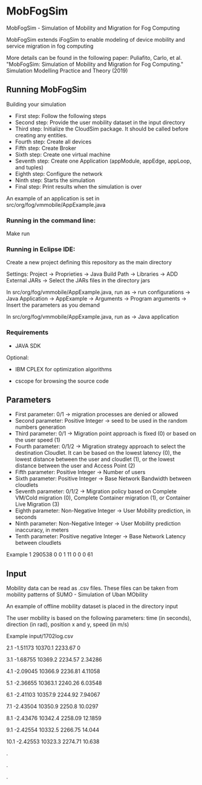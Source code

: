 # MobFogSim
MobFogSim - Simulation of Mobility and Migration for Fog Computing

MobFogSim extends iFogSim to enable modeling of device mobility and service migration in fog computing

More details can be found in the following paper: Puliafito, Carlo, et al. "MobFogSim: Simulation of Mobility and Migration for Fog Computing." Simulation Modelling Practice and Theory (2019)

## Running MobFogSim

Building your simulation
*  First step: Follow the following steps
*  Second step: Provide the user mobility dataset in the input directory
*  Third step: Initialize the CloudSim package. It should be called before creating any entities.
*  Fourth step: Create all devices
*  Fifth step: Create Broker
*  Sixth step: Create one virtual machine
*  Seventh step: Create one Application (appModule, appEdge, appLoop, and tuples)
*  Eighth step: Configure the network
*  Ninth step: Starts the simulation
*  Final step: Print results when the simulation is over

An example of an application is set in src/org/fog/vmmobile/AppExample.java

### Running in the command line:
Make run

### Running in Eclipse IDE:
Create a new project defining this repository as the main directory

Settings: Project -> Proprieties -> Java Build Path -> Libraries -> ADD External JARs -> Select the JARs files in the directory jars

In src/org/fog/vmmobile/AppExample.java, run as -> run configurations -> Java Application -> AppExample -> Arguments -> Program arguments -> Insert the parameters as you demand

In src/org/fog/vmmobile/AppExample.java, run as -> Java application

### Requirements
* JAVA SDK

Optional:

* IBM CPLEX for optimization algorithms

* cscope for browsing the source code

## Parameters

*  First parameter: 0/1 -> migration processes are denied or allowed
*  Second parameter: Positive Integer -> seed to be used in the random numbers generation
*  Third parameter: 0/1 -> Migration point approach is fixed (0) or based on the user speed (1)
*  Fourth parameter: 0/1/2 -> Migration strategy approach to select the destination Cloudlet. It can be based on the lowest latency (0), the lowest distance between the user and cloudlet (1), or the lowest distance between the user and Access Point (2)
*  Fifth parameter: Positive Integer -> Number of users
*  Sixth parameter: Positive Integer -> Base Network Bandwidth between cloudlets
*  Seventh parameter: 0/1/2 -> Migration policy based on Complete VM/Cold migration (0), Complete Container migration (1), or Container Live Migration (3)
*  Eighth parameter: Non-Negative Integer -> User Mobility prediction, in seconds
*  Ninth parameter: Non-Negative Integer -> User Mobility prediction inaccuracy, in meters
*  Tenth parameter: Positive negative Integer -> Base Network Latency between cloudlets

Example
1 290538 0 0 1 11 0 0 0 61


## Input

Mobility data can be read as .csv files. These files can be taken from mobility patterns of SUMO - Simulation of Uban MObility

An example of offline mobility dataset is placed in the directory input

The user mobility is based on the following parameters: time (in seconds), direction (in rad), position x and y, speed (in m/s)

Example input/1702log.csv 

2.1    -1.51173    10370.1    2233.67    0

3.1    -1.68755    10369.2    2234.57    2.34286

4.1    -2.09045    10366.9    2236.81    4.11058

5.1    -2.36655    10363.1    2240.26    6.03548

6.1    -2.41103    10357.9    2244.92    7.94067

7.1    -2.43504    10350.9    2250.8    10.0297

8.1    -2.43476    10342.4    2258.09    12.1859

9.1    -2.42554    10332.5    2266.75    14.044

10.1    -2.42553    10323.3    2274.71    10.638

.

.

.



